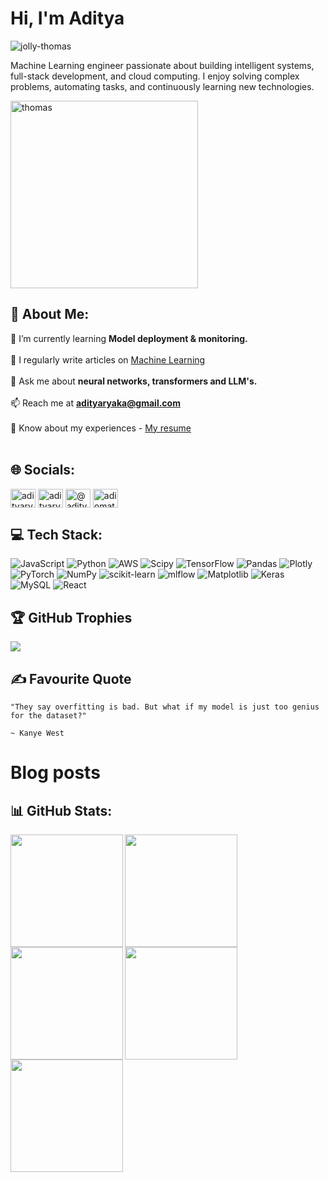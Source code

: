 # Hi, I'm Aditya

<p align="left"> <img src="https://komarev.com/ghpvc/?username=jolly-thomas&label=Profile%20views&color=0e75b6&style=flat-square" alt="jolly-thomas" /> </p>

Machine Learning engineer passionate about building intelligent systems, full-stack development, and cloud computing. I enjoy solving complex problems, automating tasks, and continuously learning new technologies.

<img src="https://external-content.duckduckgo.com/iu/?u=https%3A%2F%2Ftse2.mm.bing.net%2Fth%3Fid%3DOIP.rmsuW3oEhaT-Sm9bBBLDKAHaEK%26pid%3DApi&f=1&ipt=af9a6849a7468bd1daa9e7399d289b44a91fe2a38862c90aae58394c4a89d53d&ipo=images" alt="thomas" width="300" title="Thomas the Tank Engine">


## 💫 About Me:
🌱 I’m currently learning **Model deployment & monitoring.**<br><br>📝 I regularly write articles on [Machine Learning](https://medium.com/@adityaryaka)<br><br>💬 Ask me about **neural networks, transformers and LLM's.**<br><br>📫 Reach me at **adityaryaka@gmail.com**<br><br>📄 Know about my experiences - [My resume](https://adityaryaka.netlify.app/Aditya_Ryaka_Resume.pdf)<br><br>  



## 🌐 Socials:
<p>
<p align="left">
<a href="https://linkedin.com/in/adityaryaka" target="blank"><img align="center" src="https://raw.githubusercontent.com/rahuldkjain/github-profile-readme-generator/master/src/images/icons/Social/linked-in-alt.svg" alt="adityaryaka" height="30" width="40" /></a>
<a href="https://kaggle.com/adityaryaka" target="blank"><img align="center" src="https://raw.githubusercontent.com/rahuldkjain/github-profile-readme-generator/master/src/images/icons/Social/kaggle.svg" alt="adityaryaka" height="30" width="40" /></a>
<a href="https://medium.com/@adityaryaka" target="blank"><img align="center" src="https://raw.githubusercontent.com/rahuldkjain/github-profile-readme-generator/master/src/images/icons/Social/medium.svg" alt="@adityaryaka" height="30" width="40" /></a>
<a href="https://www.leetcode.com/adiomatix" target="blank"><img align="center" src="https://raw.githubusercontent.com/rahuldkjain/github-profile-readme-generator/master/src/images/icons/Social/leet-code.svg" alt="adiomatix" height="30" width="40" /></a>
</p>



## 💻 Tech Stack:
![JavaScript](https://img.shields.io/badge/javascript-%23323330.svg?style=for-the-badge&logo=javascript&logoColor=%23F7DF1E) ![Python](https://img.shields.io/badge/python-3670A0?style=for-the-badge&logo=python&logoColor=ffdd54) ![AWS](https://img.shields.io/badge/AWS-%23FF9900.svg?style=for-the-badge&logo=amazon-aws&logoColor=white) ![Scipy](https://img.shields.io/badge/SciPy-%230C55A5.svg?style=for-the-badge&logo=scipy&logoColor=%white) ![TensorFlow](https://img.shields.io/badge/TensorFlow-%23FF6F00.svg?style=for-the-badge&logo=TensorFlow&logoColor=white) ![Pandas](https://img.shields.io/badge/pandas-%23150458.svg?style=for-the-badge&logo=pandas&logoColor=white) ![Plotly](https://img.shields.io/badge/Plotly-%233F4F75.svg?style=for-the-badge&logo=plotly&logoColor=white) ![PyTorch](https://img.shields.io/badge/PyTorch-%23EE4C2C.svg?style=for-the-badge&logo=PyTorch&logoColor=white) ![NumPy](https://img.shields.io/badge/numpy-%23013243.svg?style=for-the-badge&logo=numpy&logoColor=white) ![scikit-learn](https://img.shields.io/badge/scikit--learn-%23F7931E.svg?style=for-the-badge&logo=scikit-learn&logoColor=white) ![mlflow](https://img.shields.io/badge/mlflow-%23d9ead3.svg?style=for-the-badge&logo=numpy&logoColor=blue) ![Matplotlib](https://img.shields.io/badge/Matplotlib-%23ffffff.svg?style=for-the-badge&logo=Matplotlib&logoColor=black) ![Keras](https://img.shields.io/badge/Keras-%23D00000.svg?style=for-the-badge&logo=Keras&logoColor=white) ![MySQL](https://img.shields.io/badge/mysql-4479A1.svg?style=for-the-badge&logo=mysql&logoColor=white) ![React](https://img.shields.io/badge/react-%2320232a.svg?style=for-the-badge&logo=react&logoColor=%2361DAFB)



## 🏆 GitHub Trophies

![](https://github-profile-trophy.vercel.app/?username=jolly-thomas&theme=swift&no-frame=false&no-bg=false&margin-w=4)



## ✍️ Favourite Quote
```
"They say overfitting is bad. But what if my model is just too genius for the dataset?"

~ Kanye West
```

 
# Blog posts

<!-- BLOG-POST-LIST:START -->
<!-- BLOG-POST-LIST:END -->

## 📊 GitHub Stats:

<div align="left">
<a href="https://github.com/jolly-thomas">
<img align="left" src="http://github-profile-summary-cards.vercel.app/api/cards/stats?username=jolly-thomas&theme=swift" height="180em" />
<img align="left" src="http://github-profile-summary-cards.vercel.app/api/cards/most-commit-language?username=jolly-thomas&theme=swift" height="180em" />
<img align="left" src="http://github-profile-summary-cards.vercel.app/api/cards/repos-per-language?username=jolly-thomas&theme=swift" height="180em" />
<img align="left" src="http://github-profile-summary-cards.vercel.app/api/cards/productive-time?username=jolly-thomas&theme=swift" height="180em" />
<img align="left" src="http://github-profile-summary-cards.vercel.app/api/cards/profile-details?username=jolly-thomas&theme=swift" height="180em" />
</div>




